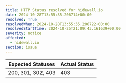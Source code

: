 ```yaml
---
title: HTTP Status resolved for hidewall.io
date: 2024-10-28T13:55:35.206714+00:00
resolved: True
resolvedWhen: 2024-10-28T13:55:35.206722+00:00
resolvedStartTime: 2024-10-25T21:09:43.161639+00:00
severity: notice
affected:
  - hidewall.io
section: issue
---
```


| Expected Statuses | Actual Status  |
|-------------------|----------------|
| 200, 301, 302, 403 | 403 |
